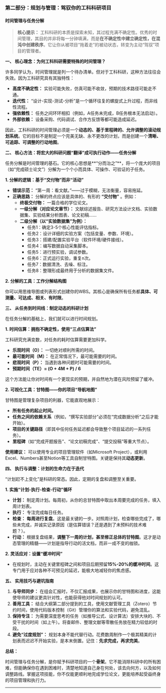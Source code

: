 ### **第二部分：规划与管理：驾驭你的工科科研项目**

#### **时间管理与任务分解**

> **核心提示：** 工科科研的本质是探索未知，其过程充满不确定性。优秀的时间管理，其目的并非将每一分钟填满，而是**在不确定性中建立确定性，在混沌中创建秩序**。它让你从被项目“拖着走”的被动状态，转变为主动“驾驭”项目的管理者。

**一、 核心理念：为何工科科研需要特殊的时间管理？**

许多同学认为，时间管理就是列一个待办清单。但对于工科科研，这种方法往往会失效。因为工科研究具有其独特性：

*   **高度不确定性：** 实验可能失败，仿真可能不收敛，预期的技术路径可能走不通。
*   **迭代性：** “设计-实现-测试-分析”是一个循环往复的螺旋式上升过程，而非线性流程。
*   **强依赖性：** 任务之间环环相扣（例如，A任务未完成，B任务根本无法启动）。
*   **外部依赖：** 设备采购、代码调试、合作方反馈等都可能造成延迟。

因此，工科科研的时间管理必须是一个**动态的、基于里程碑的、允许调整的滚动规划系统**。它的目标不是制定一个完美无缺、永不更改的计划，而是创建一个**清晰、可追踪、可调整的行动地图**。

**二、 核心方法：将宏大的科研问题“翻译”成可执行动作——任务分解**

任务分解是时间管理的基石。它的核心思想是**“分而治之”**，将一个庞大的项目（如“完成硕士论文”）分解为一个个小而具体、可操作、可验证的子任务。

**1. 分解的逻辑：基于“交付物”而非“活动”**

*   **错误示范：** “第一周：看文献。”——过于模糊，无法衡量，容易拖延。
*   **正确思路：** 分解的终点应该是具体的、有形的 **“交付物”** 。例如：
    *   **终极交付物：** 一篇合格的学位论文。
    *   **一级分解（对应论文章节）：** 文献综述报告、研究方法设计文档、实验数据集、实验结果分析图表、论文初稿……
    *   **二级分解（以“实验数据集”为例）：**
        *   任务1：确定3-5个核心性能评估指标。
        *   任务2：设计详细的实验方案（包括变量、参数、环境）。
        *   任务3：搭建/配置实验平台（软件环境/硬件接线）。
        *   任务4：编写数据自动采集脚本。
        *   任务5：进行预实验，调试参数。
        *   任务6：正式运行实验，重复n次。
        *   任务7：数据清洗、去噪、标注。
        *   任务8：整理形成最终用于分析的数据集文件。

**2. 分解的工具：工作分解结构图**

你可以用思维导图或列表形式创建你的WBS。其核心是确保所有任务都**具体、可测量、可达成、相关、有时限**。

**三、 从任务到时间线：制定动态的科研计划**

在任务分解的基础上，我们就可以进行时间规划。

**1. 时间估算：拥抱不确定性，使用“三点估算法”**

工科研究充满变数，对任务的耗时估算需要更加科学。

*   **乐观时间（O）：** 一切绝对顺利所需的时间。
*   **最可能时间（M）：** 在正常情况下，最可能需要的时间。
*   **悲观时间（P）：** 当遇到各种问题时可能需要的时间。
*   **预期时间（TE）= (O + 4M + P) / 6**

这个方法能让你对时间有一个更现实的预期，并自然地为潜在风险预留了缓冲。

**2. 可视化工具：甘特图——你的项目“导航地图”**

甘特图是管理复杂项目的利器，它能直观地展示：
*   **所有任务的起止时间。**
*   **任务之间的依赖关系**（例如，“撰写实验部分”必须在“完成数据分析”之后才能开始）。
*   **项目的关键路径**（即其中任何任务延迟都会导致整个项目延迟的一系列任务）。
*   **里程碑**（如“完成开题报告”、“论文初稿完成”、“提交投稿”等重大节点）。

**使用建议：** 可以使用专业的项目管理软件（如Microsoft Project），或利用Excel、Numbers甚至Notion等工具自制甘特图。关键是保持其**动态更新**。

**四、 执行与调整：计划的生命力在于迭代**

“计划赶不上变化”是科研的常态。因此，定期的复盘和调整至关重要。

**1. 实施“计划-执行-检查-行动”循环**
*   **计划：** 制定周计划。每周初，从你的总甘特图中取出本周要完成的任务，填入周计划表。
*   **执行：** 专注完成每日任务。
*   **检查：** **每周进行复盘**。这是最关键的一步。对照周计划，检查哪些完成了，哪些未完成，并诚实记录原因（是估算错误？还是遇到了未预料的技术难题？）。
*   **行动：** 根据复盘结果，**调整下一周的计划，甚至修正总体的甘特图**。这才是动态管理的精髓——计划是指导行动的活文档，而非一成不变的枷锁。

**2. 灵活应对：设置“缓冲时间”**
*   在规划时，主动在关键里程碑之间和项目后期预留**15%-20%的缓冲时间**。这专门用于应对各种不可预见的延迟，能极大地减轻你的焦虑感。

**五、 实用技巧与避坑指南**

1.  **与导师同步：** 在组会汇报时，不仅汇报成果，也展示你的甘特图和进度，这能使导师的建议更具针对性，也能获得他对时间规划的认可。
2.  **善用工具：** 结合大纲第二部分提到的工具，使用文献管理工具（Zotero）节约时间，使用代码版本控制（Git）管理你的算法和实验代码，避免混乱。
3.  **保持专注：** 为需要深度思考的任务（如推导公式、设计算法）安排大块的、不受干扰的时间（如上午）。将查邮件、整理文献等零散任务放在精力较低的时段。
4.  **避免“过度规划”：** 规划本身不能代替行动。花费数周制作一个极其精美的计划表而迟迟不开始实验，是本末倒置。记住：**先求完成，再求完美**。

**总结：**

时间管理与任务分解，是你赋予科研项目的一个**骨架**。它不能消除科研中的所有困难，但能确保你在遇到困难时，清楚地知道自己身在何处，该去向何方，以及如何调整路线。掌握这项技能，你不仅能更顺利地完成学位论文，更能培养起受益终身的项目管理和执行力。

---
